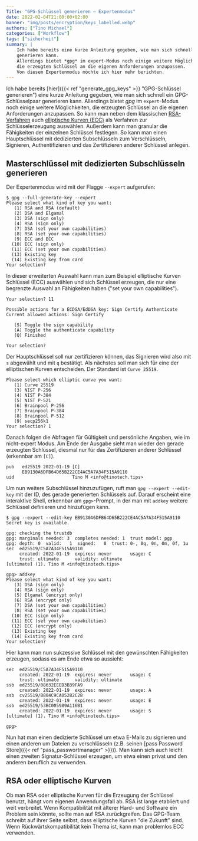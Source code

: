 ```yaml
---
Title: "GPG-Schlüssel generieren — Expertenmodus"
date: 2022-02-04T21:00:00+02:00
banner: "img/posts/encryption/keys_labelled.webp"
authors: ["Tino Michael"]
categories: ["Workflow"]
tags: ["sicherheit"]
summary: |
    Ich habe bereits eine kurze Anleitung gegeben, wie man sich schnell ein GPG-Schlüsselpaar
    generieren kann.
    Allerdings bietet *gpg* im expert-Modus noch einige weitere Möglichkeiten,
    die erzeugten Schlüssel an die eigenen Anforderungen anzupassen.
    Von diesem Expertenmodus möchte ich hier mehr berichten.
---
```


Ich habe bereits [hier]({{< ref "generate_gpg_keys" >}} "GPG-Schlüssel generieren")
eine kurze Anleitung gegeben, wie man sich schnell ein GPG-Schlüsselpaar generieren kann.
Allerdings bietet *gpg* im `expert`-Modus noch einige weitere Möglichkeiten,
die erzeugten Schlüssel an die eigenen Anforderungen anzupassen.
So kann man neben dem klassischen
[RSA-Verfahren](https://de.wikipedia.org/wiki/RSA-Kryptosystem "RSA-Kryptosystem – Wikipedia") auch
[elliptische Kurven (ECC)](https://de.wikipedia.org/wiki/Elliptic_Curve_Cryptography "Elliptic Curve Cryptography – Wikipedia")
als Verfahren zur Schlüsselerzeugung auswählen.
Außerdem kann man granular die Fähigkeiten der einzelnen Schlüssel festlegen.
So kann man einen Hauptschlüssel mit dedizierten Subschlüsseln zum Verschlüsseln, Signieren,
Authentifizieren und das Zertifizieren anderer Schlüssel anlegen.

## Masterschlüssel mit dedizierten Subschlüsseln generieren

Der Expertenmodus wird mit der Flagge `--expert` aufgerufen:

```shell
$ gpg --full-generate-key --expert
Please select what kind of key you want:
   (1) RSA and RSA (default)
   (2) DSA and Elgamal
   (3) DSA (sign only)
   (4) RSA (sign only)
   (7) DSA (set your own capabilities)
   (8) RSA (set your own capabilities)
   (9) ECC and ECC
  (10) ECC (sign only)
  (11) ECC (set your own capabilities)
  (13) Existing key
  (14) Existing key from card
Your selection?
```

In dieser erweiterten Auswahl kann man zum Beispiel elliptische Kurven Schlüssel (ECC) auswählen
und sich Schlüssel erzeugen, die nur eine begrenzte Auswahl an Fähigkeiten haben
("set your own capabilities").

```shell
Your selection? 11

Possible actions for a ECDSA/EdDSA key: Sign Certify Authenticate
Current allowed actions: Sign Certify

   (S) Toggle the sign capability
   (A) Toggle the authenticate capability
   (Q) Finished

Your selection?
```

Der Hauptschlüssel soll nur zertifizieren können, das Signieren wird also mit `s` abgewählt und mit
`q` bestätigt.
Als nächstes soll man sich für eine der elliptischen Kurven entscheiden. Der Standard ist `Curve 25519`.

```shell
Please select which elliptic curve you want:
   (1) Curve 25519
   (3) NIST P-256
   (4) NIST P-384
   (5) NIST P-521
   (6) Brainpool P-256
   (7) Brainpool P-384
   (8) Brainpool P-512
   (9) secp256k1
Your selection? 1
```

Danach folgen die Abfragen für Gültigkeit und persönliche Angaben, wie im nicht-expert Modus.
Am Ende der Ausgabe sieht man wieder den gerade erzeugten Schlüssel, diesmal nur für das
Zertifizieren anderer Schlüssel (erkennbar am `[C]`).

```shell
pub   ed25519 2022-01-19 [C]
      EB9130A6DFB64D65B222CE4AC5A7A34F515A9110
uid                      Tino M <info@tinotech.tips>
```

Um nun weitere Subschlüssel hinzuzufügen, ruft man `gpg --expert --edit-key` mit der ID,
des gerade generierten Schlüssels auf.
Darauf erscheint eine interaktive Shell, erkennbar am `gpg>`-Prompt, in der man mit `addkey` weitere
Schlüssel definieren und hinzufügen kann.

```shell
$ gpg --expert --edit-key EB9130A6DFB64D65B222CE4AC5A7A34F515A9110
Secret key is available.

gpg: checking the trustdb
gpg: marginals needed: 3  completes needed: 1  trust model: pgp
gpg: depth: 0  valid:   1  signed:   0  trust: 0-, 0q, 0n, 0m, 0f, 1u
sec  ed25519/C5A7A34F515A9110
     created: 2022-01-19  expires: never       usage: C
     trust: ultimate      validity: ultimate
[ultimate] (1). Tino M <info@tinotech.tips>

gpg> addkey
Please select what kind of key you want:
   (3) DSA (sign only)
   (4) RSA (sign only)
   (5) Elgamal (encrypt only)
   (6) RSA (encrypt only)
   (7) DSA (set your own capabilities)
   (8) RSA (set your own capabilities)
  (10) ECC (sign only)
  (11) ECC (set your own capabilities)
  (12) ECC (encrypt only)
  (13) Existing key
  (14) Existing key from card
Your selection?
```

Hier kann man nun sukzessive Schlüssel mit den gewünschten Fähigkeiten erzeugen, sodass es am Ende
etwa so aussieht:

```shell
sec  ed25519/C5A7A34F515A9110
     created: 2022-01-19  expires: never       usage: C
     trust: ultimate      validity: ultimate
ssb  ed25519/08632EEED3B39FA9
     created: 2022-01-19  expires: never       usage: A
ssb  cv25519/B804C9CA05282C28
     created: 2022-01-19  expires: never       usage: E
ssb  ed25519/53BC005989A116B1
     created: 2022-01-19  expires: never       usage: S
[ultimate] (1). Tino M <info@tinotech.tips>

gpg>
```

Nun hat man einen dedizierte Schlüssel um etwa E-Mails zu signieren und einen anderen um Dateien
zu verschlüsseln (z.B. seinen [pass Password Store]({{< ref "pass_passwortmanager" >}})).
Man kann sich auch leicht einen zweiten Signatur-Schlüssel erzeugen, um etwa einen privat und den
anderen beruflich zu verwenden.

## RSA oder elliptische Kurven

Ob man RSA oder elliptische Kurven für die Erzeugung der Schlüssel benutzt, hängt vom eigenen
Anwendungsfall ab.
RSA ist lange etabliert und weit verbreitet. Wenn Kompatibilität mit älterer Hard- und Software
ein Problem sein könnte, sollte man auf RSA zurückgreifen.
Das GPG-Team schreibt auf ihrer Seite selbst, dass elliptische Kurven "die Zukunft" sind.
Wenn Rückwärtskompatibilität kein Thema ist, kann man problemlos ECC verwenden.
